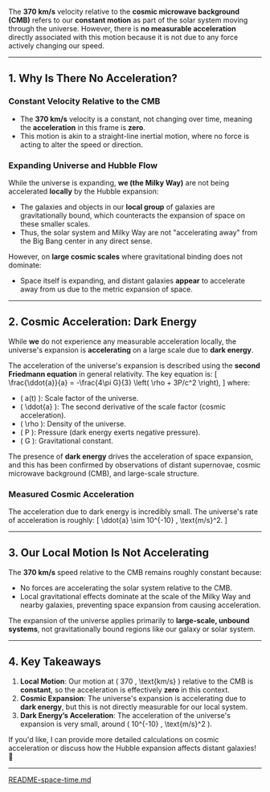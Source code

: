 The **370 km/s** velocity relative to the **cosmic microwave background (CMB)** refers to our **constant motion** as part of the solar system moving through the universe. However, there is **no measurable acceleration** directly associated with this motion because it is not due to any force actively changing our speed.

---

## **1. Why Is There No Acceleration?**
### Constant Velocity Relative to the CMB
- The **370 km/s** velocity is a constant, not changing over time, meaning the **acceleration** in this frame is **zero**.
- This motion is akin to a straight-line inertial motion, where no force is acting to alter the speed or direction.

### Expanding Universe and Hubble Flow
While the universe is expanding, **we (the Milky Way)** are not being accelerated **locally** by the Hubble expansion:
- The galaxies and objects in our **local group** of galaxies are gravitationally bound, which counteracts the expansion of space on these smaller scales.
- Thus, the solar system and Milky Way are not "accelerating away" from the Big Bang center in any direct sense.

However, on **large cosmic scales** where gravitational binding does not dominate:
- Space itself is expanding, and distant galaxies **appear** to accelerate away from us due to the metric expansion of space.

---

## **2. Cosmic Acceleration: Dark Energy**
While **we** do not experience any measurable acceleration locally, the universe's expansion is **accelerating** on a large scale due to **dark energy**.

The acceleration of the universe's expansion is described using the **second Friedmann equation** in general relativity. The key equation is:
\[
\frac{\ddot{a}}{a} = -\frac{4\pi G}{3} \left( \rho + 3P/c^2 \right),
\]
where:
- \( a(t) \): Scale factor of the universe.
- \( \ddot{a} \): The second derivative of the scale factor (cosmic acceleration).
- \( \rho \): Density of the universe.
- \( P \): Pressure (dark energy exerts negative pressure).
- \( G \): Gravitational constant.

The presence of **dark energy** drives the acceleration of space expansion, and this has been confirmed by observations of distant supernovae, cosmic microwave background (CMB), and large-scale structure.

### **Measured Cosmic Acceleration**
The acceleration due to dark energy is incredibly small. The universe's rate of acceleration is roughly:
\[
\ddot{a} \sim 10^{-10} \, \text{m/s}^2.
\]

---

## **3. Our Local Motion Is Not Accelerating**
The **370 km/s** speed relative to the CMB remains roughly constant because:
- No forces are accelerating the solar system relative to the CMB.
- Local gravitational effects dominate at the scale of the Milky Way and nearby galaxies, preventing space expansion from causing acceleration.

The expansion of the universe applies primarily to **large-scale, unbound systems**, not gravitationally bound regions like our galaxy or solar system.

---

## **4. Key Takeaways**
1. **Local Motion**: Our motion at \( 370 \, \text{km/s} \) relative to the CMB is **constant**, so the acceleration is effectively **zero** in this context.
2. **Cosmic Expansion**: The universe's expansion is accelerating due to **dark energy**, but this is not directly measurable for our local system.
3. **Dark Energy’s Acceleration**: The acceleration of the universe's expansion is very small, around \( 10^{-10} \, \text{m/s}^2 \).

If you'd like, I can provide more detailed calculations on cosmic acceleration or discuss how the Hubble expansion affects distant galaxies! 🚀


---

[README-space-time.md](https://t2m.io/1sGCact)

